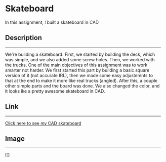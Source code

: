 # Skateboard
In this assignment, I built a skateboard in CAD

## Description
---
We're building a skateboard. First, we started by building the deck, which was simple, and we also added some screw holes. Then, we worked with the trucks. One of the main objectives of this assignment was to work smarter not harder. We first started this part by building a basic square version of it (not accurate IRL), then we made some easy adjustemnts to that at the end to make it more like real trucks (angled). After this, a couple other simple parts and the board was done. We also changed the color, and it looks ike a pretty awesome skateboard in CAD.

## Link
---
[Click here to see my CAD skateboard](https://cvilleschools.onshape.com/documents/75e69f9d6256cc7ddbb624e5/w/b731cf0f768f7077a37c7843/e/a826b4f162ec3ae95ba6cc64?renderMode=0&uiState=616446d80700fc66f85bb17a)

## Image
---
![]

